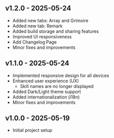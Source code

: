 ## v1.2.0 - 2025-05-24

- Added new tabs: Array and Grimoire
- Added new tab: Remark
- Added build storage and sharing features
- Improved UI responsiveness
- Add Changelog Page
- Minor fixes and improvements

## v1.1.0 - 2025-05-24

- Implemented responsive design for all devices
- Enhanced user experience (UX)
  - Skill names are no longer displayed
- Added Dark/Light theme support
- Added internationalization (i18n)
- Minor fixes and improvements

## v1.0.0 - 2025-05-19

- Initial project setup
